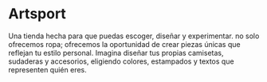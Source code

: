 # Artsport
Una tienda hecha para que puedas escoger, diseñar y experimentar. no solo ofrecemos ropa; ofrecemos la oportunidad de crear piezas únicas que reflejan tu estilo personal. Imagina diseñar tus propias camisetas, sudaderas y accesorios, eligiendo colores, estampados y textos que representen quién eres.
